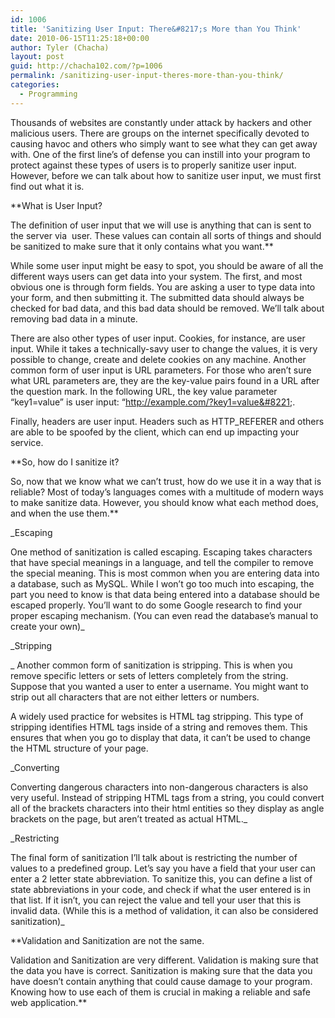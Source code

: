 ```yaml
---
id: 1006
title: 'Sanitizing User Input: There&#8217;s More than You Think'
date: 2010-06-15T11:25:18+00:00
author: Tyler (Chacha)
layout: post
guid: http://chacha102.com/?p=1006
permalink: /sanitizing-user-input-theres-more-than-you-think/
categories:
  - Programming
---
```

Thousands of websites are constantly under attack by hackers and other malicious users. There are groups on the internet specifically devoted to causing havoc and others who simply want to see what they can get away with. One of the first line&#8217;s of defense you can instill into your program to protect against these types of users is to properly sanitize user input. However, before we can talk about how to sanitize user input, we must first find out what it is.

**What is User Input?
  
<span style="font-weight: normal;">The definition of user input that we will use is anything that can is sent to the server via  user. These values can contain all sorts of things and should be sanitized to make sure that it only contains what you want.</span>** 

**<span style="font-weight: normal;">While some user input might be easy to spot, you should be aware of all the different ways users can get data into your system. The first, and most obvious one is through form fields. You are asking a user to type data into your form, and then submitting it. </span>** The submitted data should always be checked for bad data, and this bad data should be removed. We&#8217;ll talk about removing bad data in a minute.

There are also other types of user input. Cookies, for instance, are user input. While it takes a technically-savy user to change the values, it is very possible to change, create and delete cookies on any machine. Another common form of user input is URL parameters. For those who aren&#8217;t sure what URL parameters are, they are the key-value pairs found in a URL after the question mark. In the following URL, the key value parameter &#8220;key1=value&#8221; is user input: &#8220;http://example.com/?key1=value&#8221;.

Finally, headers are user input. Headers such as HTTP_REFERER and others are able to be spoofed by the client, which can end up impacting your service.

**So, how do I sanitize it?
  
<span style="font-weight: normal;">So, now that we know what we can&#8217;t trust, how do we use it in a way that is reliable? Most of today&#8217;s languages comes with a multitude of modern ways to make sanitize data. However, you should know what each method does, and when the use them.</span>**

_Escaping
  
<span style="font-style: normal;">One method of sanitization is called escaping. Escaping takes characters that have special meanings in a language, and tell the compiler to remove the special meaning. This is most common when you are entering data into a database, such as MySQL. While I won&#8217;t go too much into escaping, the part you need to know is that data being entered into a database should be escaped properly. You&#8217;ll want to do some Google research to find your proper escaping mechanism. (You can even read the database&#8217;s manual to create your own)</span>_

_Stripping
  
_ Another common form of sanitization is stripping. This is when you remove specific letters or sets of letters completely from the string. Suppose that you wanted a user to enter a username. You might want to strip out all characters that are not either letters or numbers.

A widely used practice for websites is HTML tag stripping. This type of stripping identifies HTML tags inside of a string and removes them. This ensures that when you go to display that data, it can&#8217;t be used to change the HTML structure of your page.

_Converting
  
<span style="font-style: normal;">Converting dangerous characters into non-dangerous characters is also very useful. Instead of stripping HTML tags from a string, you could convert all of the brackets characters into their html entities so they display as angle brackets on the page, but aren&#8217;t treated as actual HTML.</span>_

_Restricting
  
<span style="font-style: normal;">The final form of sanitization I&#8217;ll talk about is restricting the number of values to a predefined group. Let&#8217;s say you have a field that your user can enter a 2 letter state abbreviation. To sanitize this, you can define a list of state abbreviations in your code, and check if what the user entered is in that list. If it isn&#8217;t, you can reject the value and tell your user that this is invalid data. (While this is a method of validation, it can also be considered sanitization)</span>_ 

**Validation and Sanitization are not the same.
  
<span style="font-weight: normal;">Validation and Sanitization are very different. Validation is making sure that the data you have is correct. Sanitization is making sure that the data you have doesn&#8217;t contain anything that could cause damage to your program. Knowing how to use each of them is crucial in making a reliable and safe web application.</span>**